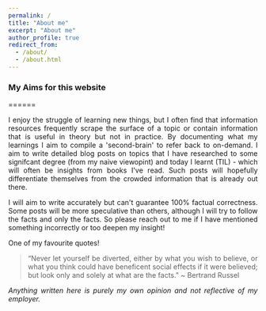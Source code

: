 ```yaml
---
permalink: /
title: "About me"
excerpt: "About me"
author_profile: true
redirect_from: 
  - /about/
  - /about.html
---
```



### My Aims for this website 
======
<style> body {text-align: justify} </style>

I enjoy the struggle of learning new things, but I often find that information resources frequently scrape the surface of a topic or contain information that is useful in theory but not in practice. By documenting what my learnings I aim to compile a 'second-brain' to refer back to on-demand. I aim to write detailed blog posts on topics that I have researched to some signifcant degree (from my naive viewopint) and today I learnt (TIL) - which will often be insights from books I've read. Such posts will hopefully differentiate themselves from the crowded information that is already out there.

I will aim to write accurately but can't guarantee 100% factual correctness. Some posts will be more speculative than others, although I will try to follow the facts and only the facts. So please reach out to me if I have mentioned something incorrectly or too deepen my insight!

One of my favourite quotes! 
> “Never let yourself be diverted, either by what you wish to believe, or what you think could have beneficent social effects if it were believed; but look  only and solely at what are the facts." ~ Bertrand Russel

*Anything written here is purely my own opinion and not reflective of my employer.*
  
